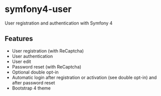# symfony4-user
User registration and authentication with Symfony 4

## Features

* User registration (with ReCaptcha)
* User authentication
* User edit
* Password reset (with ReCaptcha)
* Optional double opt-in
* Automatic login after registration or activation (see double opt-in) and after password reset
* Bootstrap 4 theme
